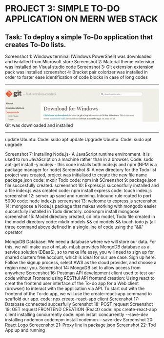 # PROJECT 3: SIMPLE TO-DO  APPLICATION ON MERN WEB STACK
## Task:  To deploy a simple To-Do application that creates To-Do lists.


Screenshot 1: Windows terminal (Windows PowerShell) was downloaded and isntalled from Microsoft store
Screenshot 2: Material theme extension was installed on Visual studio code
Screenshot 3: Git extension extension pack was installed
screenshot 4: Bracket pair colorizer was installed in order to foster ease identification of code blocks in case of long codes
***
![Screenshot 5](./Image/Screenshot%205.jpg)
Git was downloaded and installed
***

update Ubuntu: Code: sudo apt update 
Upgrade Ubuntu: Code: sudo apt upgrade

Screenshot 7: Installing Node.js- A JavaScript runtime environment. It is used to run JavaScript on a machine rather than in a browser.
Code: sudo apt-get install -y nodejs - this code installs both node.js and npm (NPM is a package manager for node)
Screenshot 8: A new directory for the Todo list project was created, project was initialised to create the 
new file name package.json
code: mkdir Todo
code: npm init
SCreenshot 9: package.json file succesfully created.
screenshot 10: Express.js successfully installed and a file index.js was created
code: npm install express
code: touch index.js
screenshot 12: server up sand and runnining. Inbound rule routed to port 5000
code: node index.js
screenshot 13: welcome to express.js
screenshot 14: mongoose a Node.js package that makes working with mongodb easier succesfully installed in Todo directory.
code:npm install mongoose
screenshot 15: Model directory created, cd into model, Todo file created in the model directory
code: mkdir models && cd models && touch todo.js (all three command above defined in a single line of code using the "&&" operator

MongoDB Database: We need a database where we will store our data. For this, we will make use of mLab. mLab provides MongoDB database as a service solution (DBaaS), so to make life easy, you will need to sign up for shared clusters free account, which is ideal for our use case. Sign up here. Follow the signup process, select AWS as the cloud provider, and choose a region near you.
Screenshot 14: MongoDB set to allow access from anywhere
Screenshot 16: Postman API development client used to test our code without Frontend using RESTful API
frontend creation: Using react to creat the frontend user interface of the To-do app for a Web client (browser) to interact with the application via API. To start out with the frontend of the To-do app, we will use the create-react-app command to scaffold our app.
code: npx create-react-app client
Screenshot 17: Database connected succesfully
Screnshot 18: POST request
Screenshot 19: GET request
FRONTEND CREATION (React)
code: npx create-react-app client
installing concurrently
code: npm install concurrently --save-dev
installing nodemon
code:npm install nodemon --save-dev
Screenshot 20: React Logo
Screecnshot 21: Proxy line in package.json
Screenshot 22: Tod App up and running
